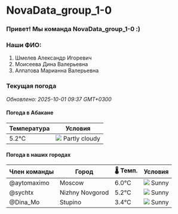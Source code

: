 # NovaData_group_1-0
### Привет! Мы команда NovaData_group_1-0 :)

### Наши ФИО:
1. Шмелев Александр Игоревич
2. Моисеева Дина Валерьевна
3. Алпатова Марианна Валерьевна

### Текущая погода
<!-- WEATHER:START -->
_Обновлено: 2025-10-01 09:37 GMT+0300_

#### Погода в Абакане

| Температура | Условия |
|-------------|----------|
| 5.2°C     | ![](https://cdn.weatherapi.com/weather/64x64/day/116.png) Partly cloudy |

#### Погода в наших городах

| Член команды  | Город               | 🌡️ Темп.  | Условия          |
|---------------|---------------------|-----------|--------------------|
| @aytomaximo    | Moscow              |    6.0°C | ![](https://cdn.weatherapi.com/weather/64x64/day/113.png) Sunny        |
| @sychtx        | Nizhny Novgorod     |    5.2°C | ![](https://cdn.weatherapi.com/weather/64x64/day/113.png) Sunny        |
| @Dina_Mo       | Stupino             |    3.4°C | ![](https://cdn.weatherapi.com/weather/64x64/day/113.png) Sunny        |

<!-- WEATHER:END -->
